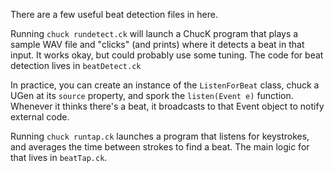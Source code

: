 There are a few useful beat detection files in here. 

Running ```chuck rundetect.ck``` will launch a ChucK program that plays a sample WAV file and "clicks" (and prints) where it detects a beat in that input. It works okay, but could probably use some tuning. The code for beat detection lives in ```beatDetect.ck```

In practice, you can create an instance of the ```ListenForBeat``` class, chuck a UGen at its ```source``` property, and spork the ```listen(Event e)``` function. Whenever it thinks there's a beat, it broadcasts to that Event object to notify external code.

Running ```chuck runtap.ck``` launches a program that listens for keystrokes, and averages the time between strokes to find a beat. The main logic for that lives in ```beatTap.ck```.